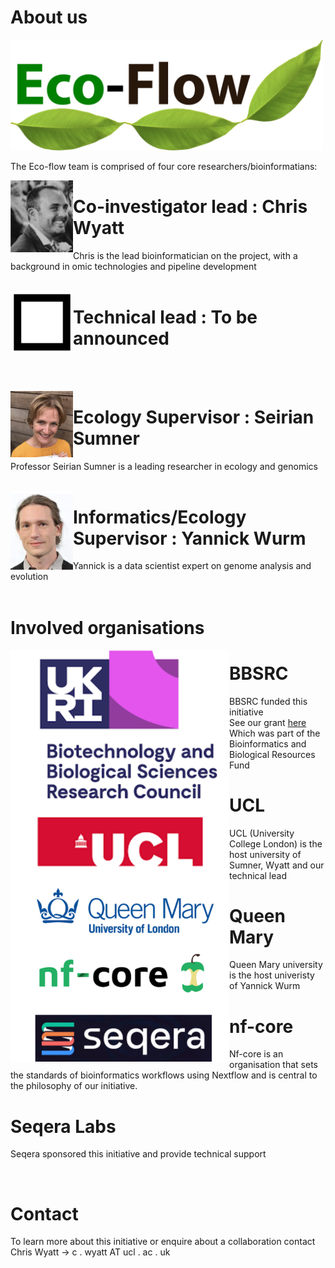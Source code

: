 # About us

<img width="500" src="./bitmap2.png" />

The Eco-flow team is comprised of four core researchers/bioinformatians:

<img align="left" width="100" src="./img/chris.png" />

# Co-investigator lead           : Chris Wyatt
 Chris is the lead bioinformatician on the project, with a background in omic technologies and pipeline development
<br><br>

<img align="left" width="100" src="./img/blackbox.png" />

# Technical lead                  : To be announced

<br><br>

<img align="left" width="100" src="./img/seirian.png" />

# Ecology Supervisor             : Seirian Sumner
 Professor Seirian Sumner is a leading researcher in ecology and genomics 
<br><br>

<img align="left" width="100" src="./img/yannick.png" />

# Informatics/Ecology Supervisor : Yannick Wurm
Yannick is a data scientist expert on genome analysis and evolution
<br><br>

# Involved organisations

<img align="left" width="350" src="./img/sponsers.png" />

# BBSRC

BBSRC funded this initiative<br>
See our grant [here](https://shorturl.at/bjAI3)<br>
Which was part of the Bioinformatics and Biological Resources Fund<br>

# UCL

UCL (University College London) is the host university of Sumner, Wyatt and our technical lead

# Queen Mary

Queen Mary university is the host univeristy of Yannick Wurm

# nf-core

Nf-core is an organisation that sets the standards of bioinformatics workflows using Nextflow and is central to the philosophy of our initiative.

# Seqera Labs

Seqera sponsored this initiative and provide technical support<br>

<br>


# Contact

To learn more about this initiative or enquire about a collaboration contact Chris Wyatt
-> c . wyatt AT ucl . ac .  uk


